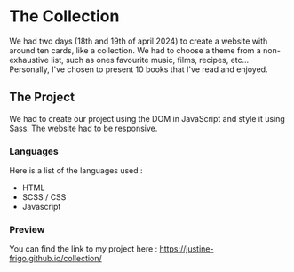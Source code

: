 # The Collection
We had two days (18th and 19th of april 2024) to create a website with around ten cards, like a collection. We had to choose a theme from a non-exhaustive list, such as ones favourite music, films, recipes, etc...  
Personally, I've chosen to present 10 books that I've read and enjoyed.

## The Project
We had to create our project using the DOM in JavaScript and style it using Sass. The website had to be responsive.

### Languages
Here is a list of the languages used : 
- HTML
- SCSS / CSS
- Javascript

### Preview
You can find the link to my project here : https://justine-frigo.github.io/collection/
